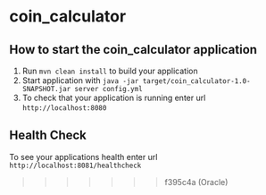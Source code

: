 # coin_calculator

How to start the coin_calculator application
---

1. Run `mvn clean install` to build your application
1. Start application with `java -jar target/coin_calculator-1.0-SNAPSHOT.jar server config.yml`
1. To check that your application is running enter url `http://localhost:8080`

Health Check
---

To see your applications health enter url `http://localhost:8081/healthcheck`
>>>>>>> f395c4a (Oracle)

